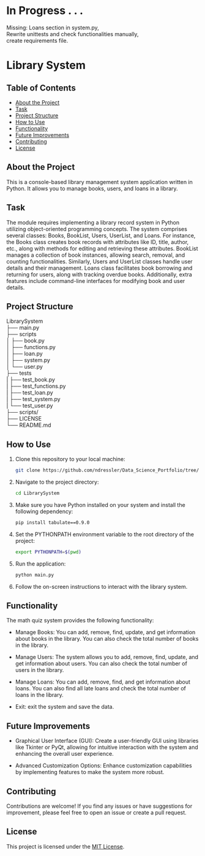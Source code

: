 # In Progress . . .

Missing: Loans section in system.py,<br>
Rewrite unittests and check functionalities manually,<br>
create requirements file.

# Library System

## Table of Contents
- [About the Project](#about-the-project)
- [Task](#tasks-for-analysis)
- [Project Structure](#project-structure)
- [How to Use](#how-to-use)
- [Functionality](#functionality)
- [Future Improvements](#future-improvements)
- [Contributing](#contributing)
- [License](#license)

## About the Project

This is a console-based library management system application written in Python. It allows you to manage books, users, and loans in a library.

## Task

The module requires implementing a library record system in Python utilizing object-oriented programming concepts. The system comprises several classes: Books, BookList, Users, UserList, and Loans. For instance, the Books class creates book records with attributes like ID, title, author, etc., along with methods for editing and retrieving these attributes. BookList manages a collection of book instances, allowing search, removal, and counting functionalities. Similarly, Users and UserList classes handle user details and their management. Loans class facilitates book borrowing and returning for users, along with tracking overdue books. Additionally, extra features include command-line interfaces for modifying book and user details.

## Project Structure

LibrarySystem<br>
├── main.py<br>
├── scripts<br>
│   ├── book.py<br>
│   ├── functions.py<br>
│   ├── loan.py<br>
│   ├── system.py<br>
│   └── user.py<br>
├── tests<br>
|   ├── test_book.py<br>
|   ├── test_functions.py<br>
|   ├── test_loan.py<br>
|   ├── test_system.py<br>
|   └── test_user.py<br>
├── scripts/ <br>
├── LICENSE<br>
└── README.md<br>

## How to Use

1. Clone this repository to your local machine:

   ```bash
   git clone https://github.com/ndressler/Data_Science_Portfolio/tree/main/LibrarySystem
   ```

2. Navigate to the project directory:

   ```bash
   cd LibrarySystem
   ```

3. Make sure you have Python installed on your system and install the following dependency:

   ```bash
   pip install tabulate==0.9.0
   ```

4. Set the PYTHONPATH environment variable to the root directory of the project:
   ```bash
   export PYTHONPATH=$(pwd)
   ```

5. Run the application:

   ```bash
   python main.py
   ```

6. Follow the on-screen instructions to interact with the library system.

## Functionality

The math quiz system provides the following functionality:

- Manage Books: You can add, remove, find, update, and get information about books in the library. You can also check the total number of books in the library.

- Manage Users: The system allows you to add, remove, find, update, and get information about users. You can also check the total number of users in the library.

- Manage Loans: You can add, remove, find, and get information about loans. You can also find all late loans and check the total number of loans in the library.

- Exit: exit the system and save the data.

## Future Improvements

- Graphical User Interface (GUI): Create a user-friendly GUI using libraries like Tkinter or PyQt, allowing for intuitive interaction with the system and enhancing the overall user experience.

- Advanced Customization Options: Enhance customization capabilities by implementing features to make the system more robust.

## Contributing

Contributions are welcome! If you find any issues or have suggestions for improvement, please feel free to open an issue or create a pull request.

## License

This project is licensed under the [MIT License](LICENSE).
